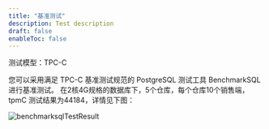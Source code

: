 ```yaml
---
title: "基准测试"
description: Test description
draft: false
enableToc: false
---
```




测试模型：TPC-C

您可以采用满足 TPC-C 基准测试规范的 PostgreSQL 测试工具 BenchmarkSQL 进行基准测试。 在2核4G规格的数据库下，5个仓库，每个仓库10个销售端，tpmC 测试结果为44184，详情见下图：

![benchmarksqlTestResult](../../_images/benchmarksql1.png)